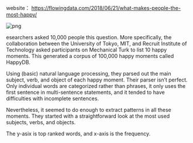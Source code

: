 website： https://flowingdata.com/2018/06/21/what-makes-people-the-most-happy/

![png](https://flowingdata.com/wp-content/uploads/2018/06/sentence-parts-separated-1.png)

esearchers asked 10,000 people this question. More specifically, the collaboration between the University of Tokyo, MIT, and Recruit Institute of Technology asked participants on Mechanical Turk to list 10 happy moments. This generated a corpus of 100,000 happy moments called HappyDB.

Using (basic) natural language processing, they parsed out the main subject, verb, and object of each happy moment. Their parser isn’t perfect. Only individual words are categorized rather than phrases, it only uses the first sentence in multi-sentence statements, and it tended to have difficulties with incomplete sentences.

Nevertheless, it seemed to do enough to extract patterns in all these moments. They started with a straightforward look at the most used subjects, verbs, and objects.

The y-asix is top ranked words, and x-axis is the frequency.